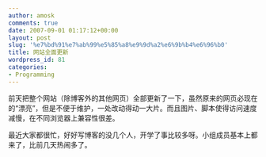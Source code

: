 ```yaml
---
author: amosk
comments: true
date: 2007-09-01 01:17:12+00:00
layout: post
slug: '%e7%bd%91%e7%ab%99%e5%85%a8%e9%9d%a2%e6%9b%b4%e6%96%b0'
title: 网站全面更新
wordpress_id: 81
categories:
- Programming
---
```


前天把整个网站（除博客外的其他网页）全部更新了一下，虽然原来的网页必现在的“漂亮”，但是不便于维护，一处改动得动一大片。而且图片、脚本使得访问速度减慢，在不同浏览器上兼容性很差。

最近大家都很忙，好好写博客的没几个人，开学了事比较多呀。小组成员基本上都来了，比前几天热闹多了。
